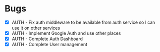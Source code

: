 # Bugs

- [x] AUTH - Fix auth middleware to be available from auth service so I can use it on other services
- [x] AUTH - Implement Google Auth and use other places
- [x] AUTH - Complete Auth Dashboard
- [x] AUTH - Complete User management
